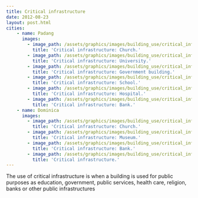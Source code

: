 ```yaml
---
title: Critical infrastructure
date: 2012-08-23
layout: post.html
cities:
    - name: Padang
      images:
        - image_path: /assets/graphics/images/building_use/critical_infrastructure_padang_01.jpg
          title: 'Critical infrastructure: Church.'
        - image_path: /assets/graphics/images/building_use/critical_infrastructure_padang_02.jpg
          title: 'Critical infrastructure: University.'
        - image_path: /assets/graphics/images/building_use/critical_infrastructure_padang_03.jpg
          title: 'Critical infrastructure: Government building.'
        - image_path: /assets/graphics/images/building_use/critical_infrastructure_padang_04.jpg
          title: 'Critical infrastructure: School.'      
        - image_path: /assets/graphics/images/building_use/critical_infrastructure_padang_05.jpg
          title: 'Critical infrastructure: Hospital.'      
        - image_path: /assets/graphics/images/building_use/critical_infrastructure_padang_06.jpg
          title: 'Critical infrastructure: Bank.'        
    - name: Dominica
      images:
        - image_path: /assets/graphics/images/building_use/critical_infrastructure_dominica_01.jpg
          title: 'Critical infrastructure: Church.'
        - image_path: /assets/graphics/images/building_use/critical_infrastructure_dominica_02.jpg
          title: 'Critical infrastructure: Museum.'
        - image_path: /assets/graphics/images/building_use/critical_infrastructure_dominica_03.jpg
          title: 'Critical infrastructure: Bank.'
        - image_path: /assets/graphics/images/building_use/critical_infrastructure_dominica_04.jpg
          title: 'Critical infrastructure.'              
---
```


The use of critical infrastructure is when a building is used for public purposes as education, government, public services, health care, religion, banks or other public infrastructures

